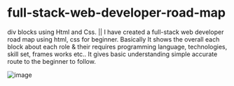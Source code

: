 # full-stack-web-developer-road-map

div blocks using Html and Css.
||
I have created a full-stack web developer road map using html, css for beginner.
Basically It shows the overall each block about each role & their requires programming language, technologies, skill set, frames works etc..
It gives basic understanding simple accurate route to the beginner to follow.

![image](https://user-images.githubusercontent.com/126344231/228320281-007cb645-4d53-4ccd-b3ac-94b93f804fbc.png)

